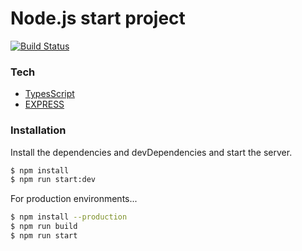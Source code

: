 # Node.js start project

[![Build Status](https://miro.medium.com/max/1004/1*ZfCTE6kZArxc0Nr_MybXPQ.png)](https://mongoosejs.com/docs/guide.html)
### Tech

 - [TypesScript](https://www.typescriptlang.org/)
 - [EXPRESS](https://expressjs.com/en/resources/learning.html)

### Installation

Install the dependencies and devDependencies and start the server.

```sh
$ npm install
$ npm run start:dev
```

For production environments...

```sh
$ npm install --production
$ npm run build
$ npm run start
```